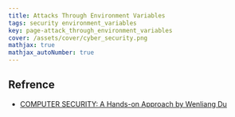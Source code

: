 ```yaml
---
title: Attacks Through Environment Variables
tags: security environment_variables
key: page-attack_through_environment_variables
cover: /assets/cover/cyber_security.png
mathjax: true
mathjax_autoNumber: true
---
```




## Refrence

* [COMPUTER SECURITY: A Hands-on Approach by Wenliang Du](https://www.amazon.com/Computer-Security-Hands-Approach-Wenliang/dp/154836794X)